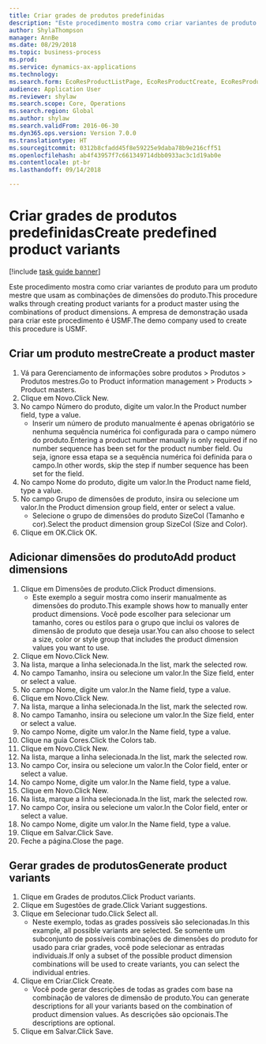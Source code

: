 ```yaml
--- 
title: Criar grades de produtos predefinidas
description: "Este procedimento mostra como criar variantes de produto para um produto mestre que usam as combinações de dimensões do produto."
author: ShylaThompson
manager: AnnBe
ms.date: 08/29/2018
ms.topic: business-process
ms.prod: 
ms.service: dynamics-ax-applications
ms.technology: 
ms.search.form: EcoResProductListPage, EcoResProductCreate, EcoResProductDetails, EcoResProductMasterDimension, EcoResProductVariants, EcoResProductVariantSuggestions
audience: Application User
ms.reviewer: shylaw
ms.search.scope: Core, Operations
ms.search.region: Global
ms.author: shylaw
ms.search.validFrom: 2016-06-30
ms.dyn365.ops.version: Version 7.0.0
ms.translationtype: HT
ms.sourcegitcommit: 0312b8cfadd45f8e59225e9daba78b9e216cff51
ms.openlocfilehash: ab4f43957f7c661349714dbb0933ac3c1d19ab0e
ms.contentlocale: pt-br
ms.lasthandoff: 09/14/2018

---
```

# <a name="create-predefined-product-variants"></a><span data-ttu-id="8daf9-103">Criar grades de produtos predefinidas</span><span class="sxs-lookup"><span data-stu-id="8daf9-103">Create predefined product variants</span></span>

[!include [task guide banner](../../includes/task-guide-banner.md)]

<span data-ttu-id="8daf9-104">Este procedimento mostra como criar variantes de produto para um produto mestre que usam as combinações de dimensões do produto.</span><span class="sxs-lookup"><span data-stu-id="8daf9-104">This procedure walks through creating product variants for a product master using the combinations of product dimensions.</span></span> <span data-ttu-id="8daf9-105">A empresa de demonstração usada para criar este procedimento é USMF.</span><span class="sxs-lookup"><span data-stu-id="8daf9-105">The demo company used to create this procedure is USMF.</span></span>


## <a name="create-a-product-master"></a><span data-ttu-id="8daf9-106">Criar um produto mestre</span><span class="sxs-lookup"><span data-stu-id="8daf9-106">Create a product master</span></span>
1. <span data-ttu-id="8daf9-107">Vá para Gerenciamento de informações sobre produtos > Produtos > Produtos mestres.</span><span class="sxs-lookup"><span data-stu-id="8daf9-107">Go to Product information management > Products > Product masters.</span></span>
2. <span data-ttu-id="8daf9-108">Clique em Novo.</span><span class="sxs-lookup"><span data-stu-id="8daf9-108">Click New.</span></span>
3. <span data-ttu-id="8daf9-109">No campo Número do produto, digite um valor.</span><span class="sxs-lookup"><span data-stu-id="8daf9-109">In the Product number field, type a value.</span></span>
    * <span data-ttu-id="8daf9-110">Inserir um número de produto manualmente é apenas obrigatório se nenhuma sequência numérica foi configurada para o campo número do produto.</span><span class="sxs-lookup"><span data-stu-id="8daf9-110">Entering a product number manually is only required if no number sequence has been set for the product number field.</span></span> <span data-ttu-id="8daf9-111">Ou seja, ignore essa etapa se a sequência numérica foi definida para o campo.</span><span class="sxs-lookup"><span data-stu-id="8daf9-111">In other words, skip the step if number sequence has been set for the field.</span></span>  
4. <span data-ttu-id="8daf9-112">No campo Nome do produto, digite um valor.</span><span class="sxs-lookup"><span data-stu-id="8daf9-112">In the Product name field, type a value.</span></span>
5. <span data-ttu-id="8daf9-113">No campo Grupo de dimensões de produto, insira ou selecione um valor.</span><span class="sxs-lookup"><span data-stu-id="8daf9-113">In the Product dimension group field, enter or select a value.</span></span>
    * <span data-ttu-id="8daf9-114">Selecione o grupo de dimensões do produto SizeCol (Tamanho e cor).</span><span class="sxs-lookup"><span data-stu-id="8daf9-114">Select the product dimension group SizeCol (Size and Color).</span></span>  
6. <span data-ttu-id="8daf9-115">Clique em OK.</span><span class="sxs-lookup"><span data-stu-id="8daf9-115">Click OK.</span></span>

## <a name="add-product-dimensions"></a><span data-ttu-id="8daf9-116">Adicionar dimensões do produto</span><span class="sxs-lookup"><span data-stu-id="8daf9-116">Add product dimensions</span></span>
1. <span data-ttu-id="8daf9-117">Clique em Dimensões de produto.</span><span class="sxs-lookup"><span data-stu-id="8daf9-117">Click Product dimensions.</span></span>
    * <span data-ttu-id="8daf9-118">Este exemplo a seguir mostra como inserir manualmente as dimensões do produto.</span><span class="sxs-lookup"><span data-stu-id="8daf9-118">This example shows how to manually enter product dimensions.</span></span> <span data-ttu-id="8daf9-119">Você pode escolher para selecionar um tamanho, cores ou estilos para o grupo que inclui os valores de dimensão de produto que deseja usar.</span><span class="sxs-lookup"><span data-stu-id="8daf9-119">You can also choose to select a size, color or style group that includes the product dimension values you want to use.</span></span>  
2. <span data-ttu-id="8daf9-120">Clique em Novo.</span><span class="sxs-lookup"><span data-stu-id="8daf9-120">Click New.</span></span>
3. <span data-ttu-id="8daf9-121">Na lista, marque a linha selecionada.</span><span class="sxs-lookup"><span data-stu-id="8daf9-121">In the list, mark the selected row.</span></span>
4. <span data-ttu-id="8daf9-122">No campo Tamanho, insira ou selecione um valor.</span><span class="sxs-lookup"><span data-stu-id="8daf9-122">In the Size field, enter or select a value.</span></span>
5. <span data-ttu-id="8daf9-123">No campo Nome, digite um valor.</span><span class="sxs-lookup"><span data-stu-id="8daf9-123">In the Name field, type a value.</span></span>
6. <span data-ttu-id="8daf9-124">Clique em Novo.</span><span class="sxs-lookup"><span data-stu-id="8daf9-124">Click New.</span></span>
7. <span data-ttu-id="8daf9-125">Na lista, marque a linha selecionada.</span><span class="sxs-lookup"><span data-stu-id="8daf9-125">In the list, mark the selected row.</span></span>
8. <span data-ttu-id="8daf9-126">No campo Tamanho, insira ou selecione um valor.</span><span class="sxs-lookup"><span data-stu-id="8daf9-126">In the Size field, enter or select a value.</span></span>
9. <span data-ttu-id="8daf9-127">No campo Nome, digite um valor.</span><span class="sxs-lookup"><span data-stu-id="8daf9-127">In the Name field, type a value.</span></span>
10. <span data-ttu-id="8daf9-128">Clique na guia Cores.</span><span class="sxs-lookup"><span data-stu-id="8daf9-128">Click the Colors tab.</span></span>
11. <span data-ttu-id="8daf9-129">Clique em Novo.</span><span class="sxs-lookup"><span data-stu-id="8daf9-129">Click New.</span></span>
12. <span data-ttu-id="8daf9-130">Na lista, marque a linha selecionada.</span><span class="sxs-lookup"><span data-stu-id="8daf9-130">In the list, mark the selected row.</span></span>
13. <span data-ttu-id="8daf9-131">No campo Cor, insira ou selecione um valor.</span><span class="sxs-lookup"><span data-stu-id="8daf9-131">In the Color field, enter or select a value.</span></span>
14. <span data-ttu-id="8daf9-132">No campo Nome, digite um valor.</span><span class="sxs-lookup"><span data-stu-id="8daf9-132">In the Name field, type a value.</span></span>
15. <span data-ttu-id="8daf9-133">Clique em Novo.</span><span class="sxs-lookup"><span data-stu-id="8daf9-133">Click New.</span></span>
16. <span data-ttu-id="8daf9-134">Na lista, marque a linha selecionada.</span><span class="sxs-lookup"><span data-stu-id="8daf9-134">In the list, mark the selected row.</span></span>
17. <span data-ttu-id="8daf9-135">No campo Cor, insira ou selecione um valor.</span><span class="sxs-lookup"><span data-stu-id="8daf9-135">In the Color field, enter or select a value.</span></span>
18. <span data-ttu-id="8daf9-136">No campo Nome, digite um valor.</span><span class="sxs-lookup"><span data-stu-id="8daf9-136">In the Name field, type a value.</span></span>
19. <span data-ttu-id="8daf9-137">Clique em Salvar.</span><span class="sxs-lookup"><span data-stu-id="8daf9-137">Click Save.</span></span>
20. <span data-ttu-id="8daf9-138">Feche a página.</span><span class="sxs-lookup"><span data-stu-id="8daf9-138">Close the page.</span></span>

## <a name="generate-product-variants"></a><span data-ttu-id="8daf9-139">Gerar grades de produtos</span><span class="sxs-lookup"><span data-stu-id="8daf9-139">Generate product variants</span></span>
1. <span data-ttu-id="8daf9-140">Clique em Grades de produtos.</span><span class="sxs-lookup"><span data-stu-id="8daf9-140">Click Product variants.</span></span>
2. <span data-ttu-id="8daf9-141">Clique em Sugestões de grade.</span><span class="sxs-lookup"><span data-stu-id="8daf9-141">Click Variant suggestions.</span></span>
3. <span data-ttu-id="8daf9-142">Clique em Selecionar tudo.</span><span class="sxs-lookup"><span data-stu-id="8daf9-142">Click Select all.</span></span>
    * <span data-ttu-id="8daf9-143">Neste exemplo, todas as grades possíveis são selecionadas.</span><span class="sxs-lookup"><span data-stu-id="8daf9-143">In this example, all possible variants are selected.</span></span> <span data-ttu-id="8daf9-144">Se somente um subconjunto de possíveis combinações de dimensões do produto for usado para criar grades, você pode selecionar as entradas individuais.</span><span class="sxs-lookup"><span data-stu-id="8daf9-144">If only a subset of the possible product dimension combinations will be used to create variants, you can select the individual entries.</span></span>  
4. <span data-ttu-id="8daf9-145">Clique em Criar.</span><span class="sxs-lookup"><span data-stu-id="8daf9-145">Click Create.</span></span>
    * <span data-ttu-id="8daf9-146">Você pode gerar descrições de todas as grades com base na combinação de valores de dimensão de produto.</span><span class="sxs-lookup"><span data-stu-id="8daf9-146">You can generate descriptions for all your variants based on the combination of product dimension values.</span></span> <span data-ttu-id="8daf9-147">As descrições são opcionais.</span><span class="sxs-lookup"><span data-stu-id="8daf9-147">The descriptions are optional.</span></span>  
5. <span data-ttu-id="8daf9-148">Clique em Salvar.</span><span class="sxs-lookup"><span data-stu-id="8daf9-148">Click Save.</span></span>


